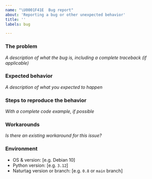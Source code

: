 ```yaml
---
name: "\U0001F41E  Bug report"
about: 'Reporting a bug or other unexpected behavior'
title: ''
labels: bug

---
```


### The problem
_A description of what the bug is, including a complete traceback (if applicable)_

### Expected behavior
_A description of what you expected to happen_

### Steps to reproduce the behavior
_With a complete code example, if possible_

### Workarounds
_Is there an existing workaround for this issue?_

### Environment
 - OS & version: [e.g. Debian 10]
 - Python version: [e.g. `3.12`]
 - Naturtag version or branch: [e.g. `0.8` or `main` branch]
